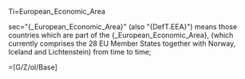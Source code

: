 Ti=European_Economic_Area

sec="{_European_Economic_Area}" (also "{DefT.EEA}") means those countries which are part of the {_European_Economic_Area}, (which currently comprises the 28 EU Member States together with Norway, Iceland and Lichtenstein) from time to time;

=[G/Z/ol/Base]
